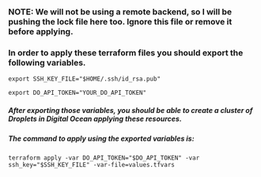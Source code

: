 ### NOTE: We will not be using a remote backend, so I will be pushing the lock file here too. Ignore this file or remove it before applying.

### In order to apply these terraform files you should export the following variables.

```export SSH_KEY_FILE="$HOME/.ssh/id_rsa.pub"```

```export DO_API_TOKEN="YOUR_DO_API_TOKEN"```

##### After exporting those variables, you should be able to create a cluster of Droplets in Digital Ocean applying these resources.

##### The command to apply using the exported variables is:

```terraform apply -var DO_API_TOKEN="$DO_API_TOKEN" -var ssh_key="$SSH_KEY_FILE" -var-file=values.tfvars```
